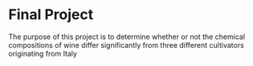 # Final Project
The purpose of this project is to determine whether or not the chemical compositions of wine differ significantly from three different cultivators originating from Italy
